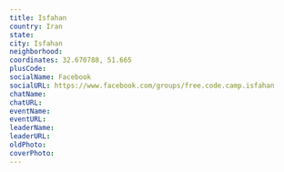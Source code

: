 ```yaml
---
title: Isfahan
country: Iran
state: 
city: Isfahan
neighborhood: 
coordinates: 32.670788, 51.665
plusCode:
socialName: Facebook
socialURL: https://www.facebook.com/groups/free.code.camp.isfahan
chatName:
chatURL:
eventName:
eventURL:
leaderName:
leaderURL:
oldPhoto: 
coverPhoto:
---
```

